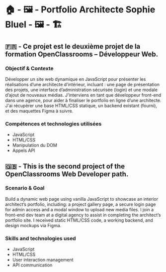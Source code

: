# 🏠 - 🖼️ - Portfolio Architecte Sophie Bluel - 🖼️ - 🏗️

## 🇫🇷 - Ce projet est le deuxième projet de la formation OpenClassrooms – Développeur Web.
### Objectif & Contexte
Développer un site web dynamique en JavaScript pour présenter les réalisations d’une architecte d’intérieur, incluant : une page de présentation des projets, une interface d’administration sécurisée (login) et une modale d’ajout de nouveaux médias.
J'interviens en tant que développeur front-end dans une agence, pour aider à finaliser le portfolio en ligne d’une architecte. J'ai récupèrer une base HTML/CSS statique, un backend existant (fourni), et des maquettes Figma à suivre.
### Compétences et technologies utilisées
- JavaScript
- HTML/CSS
- Manipulation du DOM
- Appels API

## 🇬🇧 - This is the second project of the OpenClassrooms Web Developer path.
### Scenario & Goal
Build a dynamic web page using vanilla JavaScript to showcase an interior architect’s portfolio, including: a project gallery page, a secure login page for admin access and a modal window to upload new media files.
I join a front-end dev team at a digital agency to assist in completing the architect’s portfolio site. I received static HTML/CSS code, a working backend, and design mockups via Figma.
### Skills and technologies used
- JavaScript
- HTML/CSS
- User interaction management
- API communication

